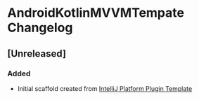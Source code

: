 <!-- Keep a Changelog guide -> https://keepachangelog.com -->

# AndroidKotlinMVVMTempate Changelog

## [Unreleased]
### Added
- Initial scaffold created from [IntelliJ Platform Plugin Template](https://github.com/JetBrains/intellij-platform-plugin-template)
